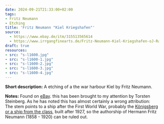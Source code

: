 ```yaml
---
date: 2024-09-21T21:33:00+02:00
tags:
- Fritz Neumann
- Etching
title: 'Fritz Neumann "Kiel Kriegshafen"'
source:
  - https://www.ebay.de/itm/315513565614
  - https://www.irrgangfinearts.de/Fritz-Neumann-Kiel-Kriegshafen-oJ-Radierung-auf-Buettenpapier
draft: true
resources:
- src: "s-l1600.jpg"
- src: "s-l1600-1.jpg"
- src: "s-l1600-2.jpg"
- src: "s-l1600-3.jpg"
- src: "s-l1600-4.jpg"
---
```


**Short description:** A etching of a the war harbour Kiel by Fritz Neumann.

**Notes:** Found on [eBay](https://www.ebay.de/itm/315513565614). this has been brought to my attention by Torsten Steinberg. As he has noted this has almost certainly a wrong attribution: The stem points to a ship after the First World War, probably the [Königsberg or a ship from the class](https://en.wikipedia.org/wiki/K%C3%B6nigsberg-class_cruiser_(1927)), built after 1927, so the authorship of Hermann Fritz Neumann (1858 - 1920) can be ruled out.
